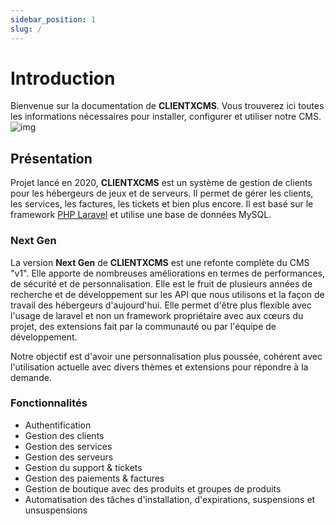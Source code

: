 ```yaml
---
sidebar_position: 1
slug: /
---
```

# Introduction
Bienvenue sur la documentation de **CLIENTXCMS**. Vous trouverez ici toutes les informations nécessaires pour installer, configurer et utiliser notre CMS.
![img](https://clientxcms.com/Themes/CLIENTXCMS/images/CLIENTXCMS/home/nextgen/home.png)
## Présentation
Projet lancé en 2020, **CLIENTXCMS** est un système de gestion de clients pour les hébergeurs de jeux et de serveurs. Il permet de gérer les clients, les services, les factures, les tickets et bien plus encore. Il est basé sur le framework [PHP Laravel](https://laravel.com) et utilise une base de données MySQL.

### Next Gen
La version **Next Gen** de **CLIENTXCMS** est une refonte complète du CMS "v1". Elle apporte de nombreuses améliorations en termes de performances, de sécurité et de personnalisation. Elle est le fruit de plusieurs années de recherche et de développement sur les API que nous utilisons et la façon de travail des hébergeurs d'aujourd'hui.
Elle permet d'être plus flexible avec l'usage de laravel et non un framework propriétaire avec aux cœurs du projet, des extensions fait par la communauté ou par l'équipe de développement.

Notre objectif est d'avoir une personnalisation plus poussée, cohérent avec l'utilisation actuelle avec divers thèmes et extensions pour répondre à la demande.

### Fonctionnalités
- Authentification
- Gestion des clients
- Gestion des services
- Gestion des serveurs
- Gestion du support & tickets
- Gestion des paiements & factures
- Gestion de boutique avec des produits et groupes de produits
- Automatisation des tâches d'installation, d'expirations, suspensions et unsuspensions
